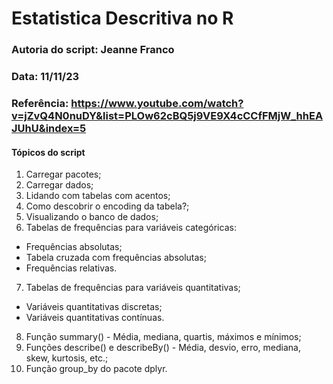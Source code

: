 # Estatistica Descritiva no R

### Autoria do script: Jeanne Franco
### Data: 11/11/23
### Referência: https://www.youtube.com/watch?v=jZvQ4N0nuDY&list=PLOw62cBQ5j9VE9X4cCCfFMjW_hhEAJUhU&index=5

#### Tópicos do script
1. Carregar pacotes;
2. Carregar dados;
3. Lidando com tabelas com acentos;
4. Como descobrir o encoding da tabela?;
5. Visualizando o banco de dados;
6. Tabelas de frequências para variáveis categóricas:
- Frequências absolutas;
- Tabela cruzada com frequências absolutas;
- Frequências relativas.
7. Tabelas de frequências para variáveis quantitativas;
- Variáveis quantitativas discretas;
- Variáveis quantitativas contínuas.
8. Função summary() - Média, mediana, quartis, máximos e mínimos;
9. Funções describe() e describeBy() -  Média, desvio, erro, mediana, skew, kurtosis, etc.;
10. Função group_by do pacote dplyr.
